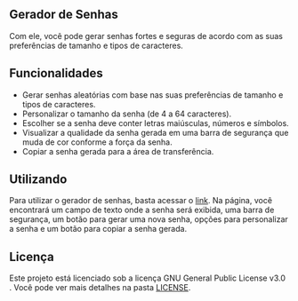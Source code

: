 ﻿
## Gerador de Senhas

Com ele, você pode gerar senhas fortes e seguras de acordo com as suas preferências de tamanho e tipos de caracteres.

## Funcionalidades

- Gerar senhas aleatórias com base nas suas preferências de tamanho e tipos de caracteres.
- Personalizar o tamanho da senha (de 4 a 64 caracteres).
- Escolher se a senha deve conter letras maiúsculas, números e símbolos.
- Visualizar a qualidade da senha gerada em uma barra de segurança que muda de cor conforme a força da senha.
- Copiar a senha gerada para a área de transferência.

## Utilizando

Para utilizar o gerador de senhas, basta acessar o [link](https://gh.rafaelviper.com.br/gerador-senha/). Na página, você encontrará um campo de texto onde a senha será exibida, uma barra de segurança, um botão para gerar uma nova senha, opções para personalizar a senha e um botão para copiar a senha gerada.

## Licença

Este projeto está licenciado sob a licença GNU General Public License v3.0 . Você pode ver mais detalhes na pasta [LICENSE](https://github.com/V1PERFX/gerador-senha/blob/main/LICENSE).
